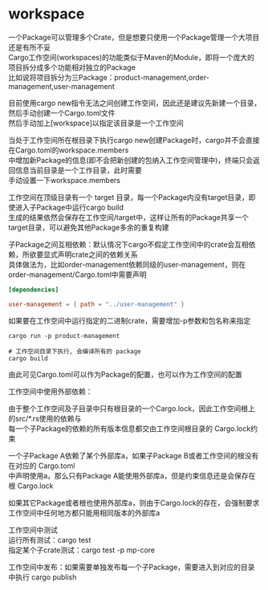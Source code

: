 # workspace

一个Package可以管理多个Crate，但是想要只使用一个Package管理一个大项目还是有所不妥  
Cargo工作空间(workspaces)的功能类似于Maven的Module，即将一个庞大的项目拆分成多个功能相对独立的Package  
比如说将项目拆分为三Package：product-management,order-management,user-management

目前使用cargo new指令无法之间创建工作空间，因此还是建议先新建一个目录，然后手动创建一个Cargo.toml文件  
然后手动加上[workspace]以指定该目录是一个工作空间

当处于工作空间所在根目录下执行cargo new创建Package时，cargo并不会直接在Cargo.toml的workspace.members  
中增加新Package的信息(即不会把新创建的包纳入工作空间管理中)，终端只会返回信息当前目录是一个工作目录，此时需要  
手动设置一下workspace.members

工作空间在顶级目录有一个 target 目录，每一个Package内没有target目录，即使进入子Package中运行cargo build  
生成的结果依然会保存在工作空间/target中，这样让所有的Package共享一个target目录，可以避免其他Package多余的重复构建

子Package之间互相依赖：默认情况下cargo不假定工作空间中的crate会互相依赖，所欲要显式声明crate之间的依赖关系  
具体做法为，比如order-management依赖同级的user-management，则在order-management/Cargo.toml中需要声明

```toml
[dependencies]

user-management = { path = "../user-management" }
```

如果要在工作空间中运行指定的二进制crate，需要增加-p参数和包名称来指定

```shell
cargo run -p product-management

# 工作空间目录下执行, 会编译所有的 package
cargo build
```

由此可见Cargo.toml可以作为Package的配置，也可以作为工作空间的配置

工作空间中使用外部依赖：

由于整个工作空间及子目录中只有根目录的一个Cargo.lock，因此工作空间根上的src/*.rs使用的依赖与  
每一个子Package的依赖的所有版本信息都交由工作空间根目录的 Cargo.lock约束

一个子Package A依赖了某个外部库a，如果子Package B或者工作空间的根没有在对应的 Cargo.toml  
中声明使用a，那么只有Package A能使用外部库a，但是约束信息还是会保存在根 Cargo.lock

如果其它Package或者根也使用外部库a，则由于Cargo.lock的存在，会强制要求工作空间中任何地方都只能用相同版本的外部库a

工作空间中测试  
运行所有测试：cargo test  
指定某个子crate测试：cargo test -p mp-core  

工作空间中发布：如果需要单独发布每一个子Package，需要进入到对应的目录中执行 cargo publish